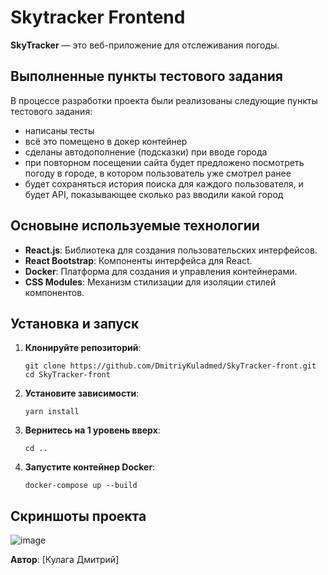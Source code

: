 # Skytracker Frontend

**SkyTracker** — это веб-приложение для отслеживания погоды.

## Выполненные пункты тестового задания

В процессе разработки проекта были реализованы следующие пункты тестового задания:
- написаны тесты
- всё это помещено в докер контейнер
- сделаны автодополнение (подсказки) при вводе города
- при повторном посещении сайта будет предложено посмотреть погоду в городе, в котором пользователь уже смотрел ранее
- будет сохраняться история поиска для каждого пользователя, и будет API, показывающее сколько раз вводили какой город

## Основыне используемые технологии

- **React.js**: Библиотека для создания пользовательских интерфейсов.
- **React Bootstrap**: Компоненты интерфейса для React.
- **Docker**: Платформа для создания и управления контейнерами.
- **CSS Modules**: Механизм стилизации для изоляции стилей компонентов.

## Установка и запуск

1. **Клонируйте репозиторий**:

   ```
   git clone https://github.com/DmitriyKuladmed/SkyTracker-front.git
   cd SkyTracker-front
   ```

2. **Установите зависимости**:
   ```
   yarn install
   ```
   
4. **Вернитесь на 1 уровень вверх**:
   ```
   cd ..
   ```

5. **Запустите контейнер Docker**:
   ```
   docker-compose up --build
   ```

## Скриншоты проекта
![image](https://github.com/user-attachments/assets/7ea8ee8d-f274-4609-8920-e6bae1a3057e)


**Автор**: [Кулага Дмитрий]  
   
